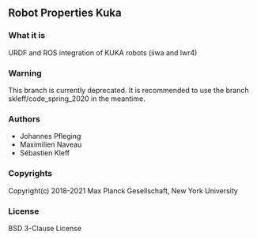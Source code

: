 Robot Properties Kuka
---------------------

### What it is

URDF and ROS integration of KUKA robots (iiwa and lwr4)

### Warning

This branch is currently deprecated. It is recommended to use the branch skleff/code_spring_2020 in the meantime.

### Authors

- Johannes Pfleging
- Maximilien Naveau
- Sébastien Kleff

### Copyrights

Copyright(c) 2018-2021 Max Planck Gesellschaft, New York University

### License

BSD 3-Clause License

